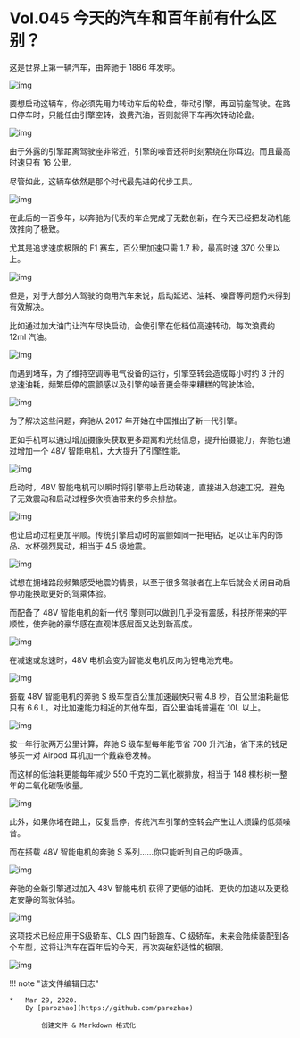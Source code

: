 # Vol.045 今天的汽车和百年前有什么区别？

这是世界上第一辆汽车，由奔驰于 1886 年发明。   

![img](https://mmbiz.qpic.cn/mmbiz_png/U6yRaDu1Naa5WIfy4EEFia4I8Ta89wib2D6ZgA1icGumHzmaJvAwzKiaJ1JvpfPkZ9MrwdbTYtPS41l48QO1TpgELg/640?wx_fmt=png&tp=webp&wxfrom=5&wx_lazy=1&wx_co=1)

要想启动这辆车，你必须先用力转动车后的轮盘，带动引擎，再回前座驾驶。在路口停车时，只能任由引擎空转，浪费汽油，否则就得下车再次转动轮盘。

![img](https://mmbiz.qpic.cn/mmbiz_gif/U6yRaDu1Naa5WIfy4EEFia4I8Ta89wib2DBSwIicLpibH62EMfaBXEsdriaIUCVsIeAkWMNDuPtLaCic3hhAzlUAQz7w/640?wx_fmt=gif&tp=webp&wxfrom=5&wx_lazy=1)

由于外露的引擎距离驾驶座非常近，引擎的噪音还将时刻萦绕在你耳边。而且最高时速只有 16 公里。

尽管如此，这辆车依然是那个时代最先进的代步工具。

![img](https://mmbiz.qpic.cn/mmbiz_gif/U6yRaDu1Naa5WIfy4EEFia4I8Ta89wib2D0jwNPUyttltPSiaGGAjjpmFwibZwwVUCicRCqO0bAfFQVrcXdmE6p3OUw/640?wx_fmt=gif&tp=webp&wxfrom=5&wx_lazy=1)

在此后的一百多年，以奔驰为代表的车企完成了无数创新，在今天已经把发动机能效推向了极致。

尤其是追求速度极限的 F1 赛车，百公里加速只需 1.7 秒，最高时速 370 公里以上。

![img](https://mmbiz.qpic.cn/mmbiz_gif/U6yRaDu1Naa5WIfy4EEFia4I8Ta89wib2D1F3gd7gpPjxcnGwyIgBgpr3Puj0ltGEV1ibcMLHnAhuMyySCrVicIRlw/640?wx_fmt=gif&tp=webp&wxfrom=5&wx_lazy=1)

但是，对于大部分人驾驶的商用汽车来说，启动延迟、油耗、噪音等问题仍未得到有效解决。

比如通过加大油门让汽车尽快启动，会使引擎在低档位高速转动，每次浪费约 12ml 汽油。

![img](https://mmbiz.qpic.cn/mmbiz_gif/U6yRaDu1Naa5WIfy4EEFia4I8Ta89wib2Dia0kEcO1FPTOQwOFJCe6oZATUiafDk4g5ic8laH1BXccPIbCgOv4JXCWg/640?wx_fmt=gif&tp=webp&wxfrom=5&wx_lazy=1)

而遇到堵车，为了维持空调等电气设备的运行，引擎空转会造成每小时约 3 升的怠速油耗，频繁启停的震颤感以及引擎的噪音更会带来糟糕的驾驶体验。

![img](https://mmbiz.qpic.cn/mmbiz_gif/U6yRaDu1Naa5WIfy4EEFia4I8Ta89wib2DaHtXtbEiaSejccvGnobTNNlK2Ko8J8b3XPznJ75985CqMjeic2Y3pxeQ/640?wx_fmt=gif&tp=webp&wxfrom=5&wx_lazy=1)

为了解决这些问题，奔驰从 2017 年开始在中国推出了新一代引擎。

正如手机可以通过增加摄像头获取更多距离和光线信息，提升拍摄能力，奔驰也通过增加一个 48V 智能电机，大大提升了引擎性能。

![img](https://mmbiz.qpic.cn/mmbiz_gif/U6yRaDu1Naa5WIfy4EEFia4I8Ta89wib2DUHtOObrrSDBxChTdfS2QqlrgRiahkUQ55eewicXHLKcic72fITtCQrWNw/640?wx_fmt=gif&tp=webp&wxfrom=5&wx_lazy=1)

启动时，48V 智能电机可以瞬时将引擎带上启动转速，直接进入怠速工况，避免了无效震动和启动过程多次喷油带来的多余排放。

![img](https://mmbiz.qpic.cn/mmbiz_gif/U6yRaDu1Naa5WIfy4EEFia4I8Ta89wib2D6pv9nLbqgFdedK76yicaJgwhv2eFic3ZumSk8QTRpDDMXnXYuYRkkJow/640?wx_fmt=gif&tp=webp&wxfrom=5&wx_lazy=1)

也让启动过程更加平顺。传统引擎启动时的震颤如同一把电钻，足以让车内的饰品、水杯强烈晃动，相当于 4.5 级地震。

![img](https://mmbiz.qpic.cn/mmbiz_gif/U6yRaDu1Naa5WIfy4EEFia4I8Ta89wib2DM4YqWrYw0M7CDVX4MpOevGajuJK1iaScMBhhSARsE8b5pWObkLuBiarg/640?wx_fmt=gif&tp=webp&wxfrom=5&wx_lazy=1)

试想在拥堵路段频繁感受地震的情景，以至于很多驾驶者在上车后就会关闭自动启停功能换取更好的驾乘体验。

而配备了 48V 智能电机的新一代引擎则可以做到几乎没有震感，科技所带来的平顺性，使奔驰的豪华感在直观体感层面又达到新高度。

![img](https://mmbiz.qpic.cn/mmbiz_gif/U6yRaDu1Naa5WIfy4EEFia4I8Ta89wib2DiariaOJy6vkv7jPF0ztXlIIneBq7TrSFHBJBXp2dicMZcns1Uc7hD9uDA/640?wx_fmt=gif&tp=webp&wxfrom=5&wx_lazy=1)

在减速或怠速时，48V 电机会变为智能发电机反向为锂电池充电。

![img](https://mmbiz.qpic.cn/mmbiz_gif/U6yRaDu1Naa5WIfy4EEFia4I8Ta89wib2DPicLzJtj3yYbwfrjEvR7Mt4mzFjV5aHytibRgMn01iaPNaR3RjgFPgCUw/640?wx_fmt=gif&tp=webp&wxfrom=5&wx_lazy=1)

搭载 48V 智能电机的奔驰 S 级车型百公里加速最快只需 4.8 秒，百公里油耗最低只有 6.6 L。对比加速能力相近的其他车型，百公里油耗普遍在 10L 以上。

![img](https://mmbiz.qpic.cn/mmbiz_gif/U6yRaDu1Naa5WIfy4EEFia4I8Ta89wib2Dh5xERpNl93EwPOuAJaibR0HbgxafdyyvenDNBwGfXPziaxBAodYsqUHw/640?wx_fmt=gif&tp=webp&wxfrom=5&wx_lazy=1)

按一年行驶两万公里计算，奔驰 S 级车型每年能节省 700 升汽油，省下来的钱足够买一对 Airpod 耳机加一个戴森卷发棒。

而这样的低油耗更能每年减少 550 千克的二氧化碳排放，相当于 148 棵杉树一整年的二氧化碳吸收量。

![img](https://mmbiz.qpic.cn/mmbiz_gif/U6yRaDu1Naa5WIfy4EEFia4I8Ta89wib2DcFicWP7YGHKb92ZMHW0DyGPjcEY93THk8iaicw2z9yU0CoW04lMsVmkwQ/640?wx_fmt=gif&tp=webp&wxfrom=5&wx_lazy=1)

此外，如果你堵在路上，反复启停，传统汽车引擎的空转会产生让人烦躁的低频噪音。

而在搭载 48V 智能电机的奔驰 S 系列……你只能听到自己的呼吸声。

![img](https://mmbiz.qpic.cn/mmbiz_gif/U6yRaDu1Naa5WIfy4EEFia4I8Ta89wib2DffibSf5PPBuyJ8D1RcEJ4ClR8iaeEib7h7lb2oiccF1xrB5cILRSc5Jxaw/640?wx_fmt=gif&tp=webp&wxfrom=5&wx_lazy=1)

奔驰的全新引擎通过加入 48V 智能电机 获得了更低的油耗、更快的加速以及更稳定安静的驾驶体验。

![img](https://mmbiz.qpic.cn/mmbiz_gif/U6yRaDu1Naa5WIfy4EEFia4I8Ta89wib2DDIyq6Rq3UtmBmUPY6QLz1N5Vmn97OVI1EXsKKKHm8wyjESf6mcvlwQ/640?wx_fmt=gif&tp=webp&wxfrom=5&wx_lazy=1)

这项技术已经应用于S级轿车、CLS 四门轿跑车、C 级轿车，未来会陆续装配到各个车型，这将让汽车在百年后的今天，再次突破舒适性的极限。

![img](https://mmbiz.qpic.cn/mmbiz_gif/U6yRaDu1NaZUXHbo8ia3Aic2a3ApiaUicPpskJOxV9ve3YdmiaxxpBOnWoibBYZQOp9F1oPE0RjLj9YxFjUKiaKmF8zjQ/640?wx_fmt=gif&tp=webp&wxfrom=5&wx_lazy=1)

!!! note "该文件编辑日志"

	* 	Mar 29, 2020.
		By [parozhao](https://github.com/parozhao)
	
			创建文件 & Markdown 格式化

